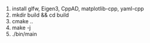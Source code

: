 1. install glfw, Eigen3, CppAD, matplotlib-cpp, yaml-cpp
2. mkdir build && cd build
3. cmake ..
4. make -j
5. ./bin/main
